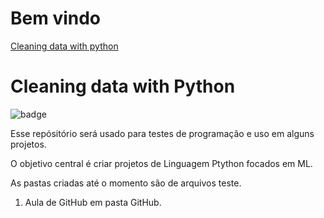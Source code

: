 # Bem vindo
[Cleaning data with python](#cleaning-data-with-python)
# Cleaning data with Python
![badge](https://badgen.net/static/Swift/4.2/orange)

Esse repósitório será usado para testes de programação e uso em alguns projetos.

O objetivo central é criar projetos de Linguagem Ptython focados em ML.

As pastas criadas até o momento são de arquivos teste.

1. Aula de GitHub em pasta GitHub.

